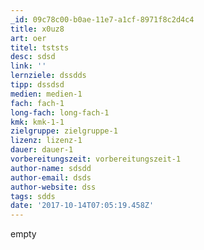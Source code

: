```yaml
---
_id: 09c78c00-b0ae-11e7-a1cf-8971f8c2d4c4
title: x0uz8
art: oer
titel: tststs
desc: sdsd
link: ''
lernziele: dssdds
tipp: dssdsd
medien: medien-1
fach: fach-1
long-fach: long-fach-1
kmk: kmk-1-1
zielgruppe: zielgruppe-1
lizenz: lizenz-1
dauer: dauer-1
vorbereitungszeit: vorbereitungszeit-1
author-name: sdsdd
author-email: dsds
author-website: dss
tags: sdds
date: '2017-10-14T07:05:19.458Z'
---
```

empty
